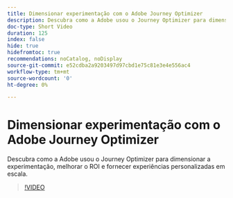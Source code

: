 ```yaml
---
title: Dimensionar experimentação com o Adobe Journey Optimizer
description: Descubra como a Adobe usou o Journey Optimizer para dimensionar a experimentação, melhorar o ROI e fornecer experiências personalizadas em escala.
doc-type: Short Video
duration: 125
index: false
hide: true
hidefromtoc: true
recommendations: noCatalog, noDisplay
source-git-commit: e52cdba2a9203497d97cbd1e75c81e3e4e556ac4
workflow-type: tm+mt
source-wordcount: '0'
ht-degree: 0%

---
```



# Dimensionar experimentação com o Adobe Journey Optimizer

Descubra como a Adobe usou o Journey Optimizer para dimensionar a experimentação, melhorar o ROI e fornecer experiências personalizadas em escala.

<!-- 72_S531_3442531_124_scaling-experimentation-with-adobe-journey-optimizer -->
>[!VIDEO](https://video.tv.adobe.com/v/3460425/?learn=on&enablevpops=true&captions=por_br)

